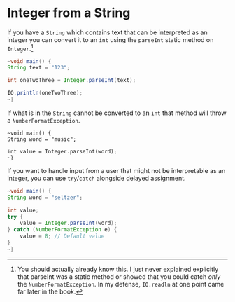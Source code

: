# Integer from a String

If you have a `String` which contains text that can be interpreted
as an integer you can convert it to an `int` using the `parseInt`
static method on `Integer`.[^already]

```java
~void main() {
String text = "123";

int oneTwoThree = Integer.parseInt(text);

IO.println(oneTwoThree);
~}
```

If what is in the `String` cannot be converted to an `int` that method
will throw a `NumberFormatException`.

```java,panics
~void main() {
String word = "music";

int value = Integer.parseInt(word);
~}
```

If you want to handle input from a user that might not be interpretable
as an integer, you can use `try`/`catch` alongside delayed assignment.

```java
~void main() {
String word = "seltzer";

int value;
try {
    value = Integer.parseInt(word);
} catch (NumberFormatException e) {
    value = 8; // Default value
}
~}
```

[^already]: You should actually already know this. I just never explained explicitly that parseInt was a static method or showed that you could catch _only_ the `NumberFormatException`. In my defense, `IO.readln`
at one point came far later in the book.